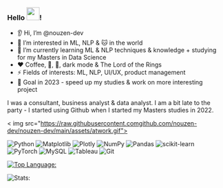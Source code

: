 ### **Hello** <img src="" width="30px">! 

- 👂 Hi, I’m @nouzen-dev
- 👀 I’m interested in ML, NLP & 🐱 in the world 
- 🌱 I’m currently learning ML & NLP techniques & knowledge + studying for my Masters in Data Science
- ❤️ Coffee, 🎵, 🎄, dark mode & The Lord of the Rings
- ⚡ Fields of interests: ML, NLP, UI/UX, product management
- 🗼 Goal in 2023 - speed up my studies & work on more interesting project


I was a consultant, business analyst & data analyst. I am a bit late to the party - I started using Github when I started my Masters studies in 2022. 

< img src="https://raw.githubusercontent.comgithub.com/nouzen-dev/nouzen-dev/main/assets/atwork.gif">



![Python](https://img.shields.io/badge/python-3670A0?style=for-the-badge&logo=python&logoColor=ffdd54)
![Matplotlib](https://img.shields.io/badge/Matplotlib-%23ffffff.svg?style=for-the-badge&logo=Matplotlib&logoColor=black)
![Plotly](https://img.shields.io/badge/Plotly-%233F4F75.svg?style=for-the-badge&logo=plotly&logoColor=white)
![NumPy](https://img.shields.io/badge/numpy-%23013243.svg?style=for-the-badge&logo=numpy&logoColor=white)
![Pandas](https://img.shields.io/badge/pandas-%23150458.svg?style=for-the-badge&logo=pandas&logoColor=white)
![scikit-learn](https://img.shields.io/badge/scikit--learn-%23F7931E.svg?style=for-the-badge&logo=scikit-learn&logoColor=white)
![PyTorch](https://img.shields.io/badge/PyTorch-%23EE4C2C.svg?style=for-the-badge&logo=PyTorch&logoColor=white)
![MySQL](https://img.shields.io/badge/mysql-%2300f.svg?style=for-the-badge&logo=mysql&logoColor=white)
![Tableau](https://img.shields.io/badge/Tableau-E97627?style=for-the-badge&logo=Tableau&logoColor=white)
![Git](https://img.shields.io/badge/git-%23F05033.svg?style=for-the-badge&logo=git&logoColor=white)


[![Top Language:](https://github-readme-stats.vercel.app/api/top-langs/?username=nouzen-dev&langs_count=8&layout=compact&theme=radical)](https://github.com/nuozen-dev/github-readme-stats) 

![Stats:](https://github-readme-stats.vercel.app/api?username=nouzen-dev&count_private=true&theme=radical&show_icons=true)

